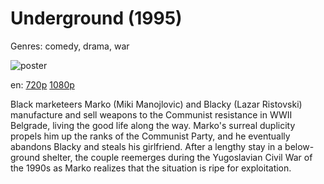 # Underground (1995)

Genres: comedy, drama, war

![poster](http://image.tmdb.org/t/p/w500/bnrLsunhGI5FO316sSThtAHikdV.jpg)

en:
  [720p](magnet:?xt=urn:btih:873501031FE0158D4A90A31F625DA9603B94FF90&tr=udp://glotorrents.pw:6969/announce&tr=udp://tracker.opentrackr.org:1337/announce&tr=udp://torrent.gresille.org:80/announce&tr=udp://tracker.openbittorrent.com:80&tr=udp://tracker.coppersurfer.tk:6969&tr=udp://tracker.leechers-paradise.org:6969&tr=udp://p4p.arenabg.ch:1337&tr=udp://tracker.internetwarriors.net:1337)
  [1080p](magnet:?xt=urn:btih:F034DE6D03CB17E9B26A9FBCB3B6DE1EE448BF87&tr=udp://glotorrents.pw:6969/announce&tr=udp://tracker.opentrackr.org:1337/announce&tr=udp://torrent.gresille.org:80/announce&tr=udp://tracker.openbittorrent.com:80&tr=udp://tracker.coppersurfer.tk:6969&tr=udp://tracker.leechers-paradise.org:6969&tr=udp://p4p.arenabg.ch:1337&tr=udp://tracker.internetwarriors.net:1337)
  


Black marketeers Marko (Miki Manojlovic) and Blacky (Lazar Ristovski) manufacture and sell weapons to the Communist resistance in WWII Belgrade, living the good life along the way. Marko's surreal duplicity propels him up the ranks of the Communist Party, and he eventually abandons Blacky and steals his girlfriend. After a lengthy stay in a below-ground shelter, the couple reemerges during the Yugoslavian Civil War of the 1990s as Marko realizes that the situation is ripe for exploitation.